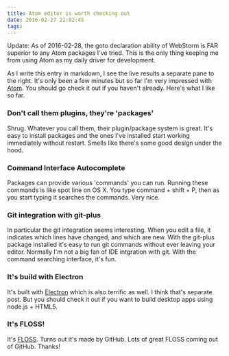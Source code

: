 ```yaml
---
title: Atom editor is worth checking out
date: 2016-02-27 21:02:45
tags:
---
```


Update:  As of 2016-02-28, the goto declaration ability of WebStorm is FAR superior
to any Atom packages I've tried. This is the only thing keeping me from using Atom
as my daily driver for development.

As I write this entry in markdown, I see the live results a separate pane to the right. It's only been a few minutes but so far I'm very impressed with [Atom](http://atom.io). You should go check it out if you haven't already. Here's what I like so far.

### Don't call them plugins, they're 'packages'

Shrug. Whatever you call them, their plugin/package system is great. It's easy to install packages and the ones I've installed start working immediately without restart. Smells like there's some good design under the hood.

### Command Interface Autocomplete

Packages can provide various 'commands' you can run. Running these commands is like spot line on OS X. You type command + shift + P, then as you start typing it searches the commands. Very nice.

### Git integration with git-plus

In particular the git integration seems interesting. When you edit a file, it indicates which lines have changed, and which are new. With the git-plus package installed it's easy to run git commands without ever leaving your editor. Normally I'm not a big fan of IDE intgration with git. With the command searching interface, it's fun.

### It's build with Electron

It's built with [Electron](http://http://electron.atom.io/) which is also terrific as well. I think that's separate post. But you should check it out if you want to build desktop apps using node.js + HTML5.

### It's FLOSS!

It's [FLOSS](https://en.wikipedia.org/wiki/Free_and_open-source_software). Turns out it's made by GitHub. Lots of great FLOSS coming out of GitHub. Thanks!
